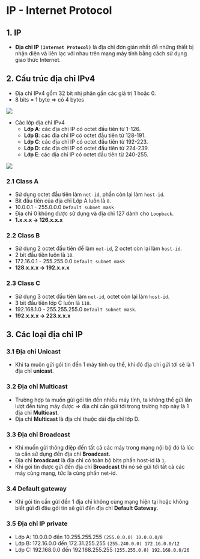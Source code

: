 # IP - Internet Protocol
## 1. IP
- **Địa chỉ IP `(Internet Protocol)`** là địa chỉ đơn giản nhất để những thiết bị nhận diện và liên lạc với nhau trên mạng máy tính bằng cách sử dụng giao thức Internet.

## 2. Cấu trúc địa chỉ IPv4
- Địa chỉ IPv4 gồm 32 bit nhị phân gắn các giá trị 1 hoặc 0. 
- 8 bits = 1 byte => có 4 bytes

![](https://camo.githubusercontent.com/5630bfd10690cb12c4f24fe9d7e8f2235ae76ad259e4705f3e4642d3d5f62437/68747470733a2f2f6d656469612e6765656b73666f726765656b732e6f72672f77702d636f6e74656e742f63646e2d75706c6f6164732f49505f61646472657373696e675f332e6a7067)

- Các lớp địa chỉ IPv4
  + **Lớp A**: các địa chỉ IP có octet đầu tiên từ 1-126.
  + **Lớp B**: các địa chỉ IP có octet đầu tiên từ 128-191.
  + **Lớp C**: các địa chỉ IP có octet đầu tiên
  từ 192-223.
  + **Lớp D**: các địa chỉ IP có octet đầu tiên từ 224-239.
  + **Lớp E**: các địa chỉ IP có octet đầu tiên từ 240-255.

![](https://camo.githubusercontent.com/21d6cb41c6bc2be516dae19c56b3a89603b704a19e7f91bc44d47d419d2b40e3/68747470733a2f2f312e62702e626c6f6773706f742e636f6d2f2d4c6a3569417379753155732f563279423144712d6e6c492f41414141414141414250382f4e6a56595f5465414d4341563436756356774a316b474b6c384b75515a44736851434c63422f73313630302f6970636c6173732e706e67)

### 2.1 Class A
- Sử dụng octet đầu tiên làm `net-id`, phần còn lại làm `host-id`.
- Bit đầu tiên của địa chỉ Lớp A luôn là `0`.
- 10.0.0.1 - 255.0.0.0 `Default subnet mask`
- Địa chỉ 0 không được sử dụng và địa chỉ 127 dành cho `Loopback`.
- **1.x.x.x -> 126.x.x.x**

### 2.2 Class B
- Sử dụng 2 octet đầu tiên để làm `net-id`, 2 octet còn lại làm `host-id`.
- 2 bit đầu tiên luôn là `10`.
- 172.16.0.1 - 255.255.0.0 `Default subnet mask`
- **128.x.x.x -> 192.x.x.x**

### 2.3 Class C
- Sử dụng 3 octet đầu tiên làm `net-id`, octet còn lại làm `host-id`.
- 3 bit đầu tiên lớp C luôn là `110`.
- 192.168.1.0 - 255.255.255.0 `Default subnet mask`.
- **192.x.x.x -> 223.x.x.x**

## 3. Các loại địa chỉ IP
### 3.1 Địa chỉ Unicast
- Khi ta muôn gửi gói tin đến 1 máy tính cụ thể, khi đó địa chỉ gửi tới sẽ là 1 địa chỉ **unicast**.

### 3.2 Địa chỉ Multicast
- Trường hợp ta muốn gửi gói tin đến nhiều máy tính, ta không thể gửi lần lượt đến từng máy được => địa chỉ cần gửi tới trong trường hợp này là 1 địa chỉ **Multicast**.
- Địa chỉ **Multicast** là địa chỉ thuộc dải địa chỉ lớp D.

### 3.3 Địa chỉ Broadcast
- Khi muốn gửi thông điệp đến tất cả các máy trong mạng nội bộ đó là lúc ta cần sử dụng đến địa chỉ **Broadcast**.
- Địa chỉ **broadcast** là địa chỉ có toàn bộ bits phần host-id là `1`.
- Khi gói tin được gửi đến địa chỉ **Broadcast** thì nó sẽ gửi tới tất cả các máy cùng mạng, tức là cùng phần net-id.

### 3.4 Default gateway
- Khi gói tin cần gửi đến 1 địa chỉ không cùng mạng hiện tại hoặc không biết gửi đi đâu gói tin sẽ gửi đến địa chỉ **Default Gateway**.

### 3.5 Địa chỉ IP private
- Lớp A: 10.0.0.0 đến 10.255.255.255 `(255.0.0.0) 10.0.0.0/8`
- Lớp B: 172.16.0.0 đến 172.31.255.255 `(255.240.0.0) 172.16.0.0/12`
- Lớp C: 192.168.0.0 đến 192.168.255.255 `(255.255.0.0) 192.168.0.0/26`


